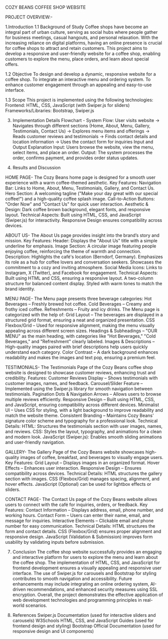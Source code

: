 COZY BEANS COFFEE SHOP WEBSITE

PROJECT OVERVIEW:- 

1.Introduction
1.1 Background of Study
Coffee shops have become an integral part of urban culture, serving as social hubs where people gather for business meetings, casual hangouts, and personal relaxation. With the increasing reliance on digital platforms, having an online presence is crucial for coffee shops to attract and retain customers. This project aims to develop a responsive and user-friendly website for a coffee shop, enabling customers to explore the menu, place orders, and learn about special offers.

1.2 Objective
To design and develop a dynamic, responsive website for a coffee shop.
To integrate an interactive menu and ordering system.
To enhance customer engagement through an appealing and easy-to-use interface.

1.3 Scope
This project is implemented using the following technologies:
Frontend: HTML, CSS, JavaScript (with Swiper.js for sliders)
Frameworks/Libraries: Bootstrap, Swiper.js

3. Implementation Details
Flowchart - System Flow:
User visits website →
Navigates through different sections (Home, About, Menu, Gallery, Testimonials, Contact Us) →
Explores menu items and offerings →
Reads customer reviews and testimonials →
Finds contact details and location information →
Uses the contact form for inquiries
Input and Output Explanation
Input: Users browse the website, view the menu, select items, and place an order.
Output: The system processes the order, confirms payment, and provides order status updates.

5. Results and Discussion
   
HOME PAGE-
The Cozy Beans home page is designed for a smooth user experience with a warm coffee-themed aesthetic.
Key Features:
Navigation Bar: Links to Home, About, Menu, Testimonials, Gallery, and Contact Us.
Hero Section: A welcoming tagline ("Make your day great with our special coffee!") and a high-quality coffee splash image.
Call-to-Action Buttons: "Order Now" and "Contact Us" for quick user interaction.
Aesthetic & Design: Dark coffee brown background, elegant fonts, and responsive layout.
Technical Aspects:
Built using HTML, CSS, and JavaScript (Swiper.js) for interactivity.
Responsive Design ensures compatibility across devices.

ABOUT US-
The About Us page provides insight into the brand’s story and mission.
Key Features:
Header: Displays the "About Us" title with a simple underline for emphasis.
Image Section: A circular image featuring people enjoying coffee, reinforcing the theme of warmth and connection.
Description:
Highlights the café's location (Berndorf, Germany).
Emphasizes its role as a hub for coffee lovers and conversation seekers.
Showcases the commitment to a cozy and inviting atmosphere.
Social Media Icons: Links to Instagram, X (Twitter), and Facebook for engagement.
Technical Aspects:
Built using HTML and CSS, ensuring a responsive layout.
A two-column structure for balanced content display.
Styled with warm tones to match the brand identity.

MENU PAGE-
The Menu page presents three beverage categories:
Hot Beverages – Freshly brewed hot coffee.
Cold Beverages – Creamy and frothy iced coffee.
Refreshments – Fruity and icy drinks.
The Menu page is categorized with the help of:
Grid Layout – The beverages are displayed in a structured grid format, ensuring a neat and organized presentation.
CSS Flexbox/Grid – Used for responsive alignment, making the menu visually appealing across different screen sizes.
Headings & Subheadings – "OUR MENU" as the main heading, with categories like "Hot Beverages," "Cold Beverages," and "Refreshment" clearly labeled.
Images & Descriptions – High-quality images paired with brief descriptions help users quickly understand each category.
Color Contrast – A dark background enhances readability and makes the images and text pop, ensuring a premium feel.

TESTIMONIALS-
The Testimonials Page of the Cozy Beans coffee shop website is designed to showcase customer reviews, enhancing trust and credibility.
Features:
Customer Reviews Display – Shows testimonials with customer images, names, and feedback.
Carousel/Slider Feature – Implemented using the Swiper.js library for smooth navigation between testimonials.
Pagination Dots & Navigation Arrows – Allows users to browse multiple reviews efficiently.
Responsive Design – Built using HTML, CSS, and JavaScript, ensuring compatibility across different devices.
Minimalist UI – Uses CSS for styling, with a light background to improve readability and match the website theme.
Consistent Branding – Maintains Cozy Beans' signature color scheme and typography for a professional look.
Technical Details:
HTML: Structures the testimonials section with user images, names, and reviews.
CSS: Styles the layout, typography, and animations for a clean and modern look.
JavaScript (Swiper.js): Enables smooth sliding animations and user-friendly navigation.

GALLERY-
The Gallery Page of the Cozy Beans website showcases high-quality images of coffee, breakfast, and beverages to visually engage users.
Key Features:
Grid Layout – Displays images in an organized format.
Hover Effects – Enhances user interaction.
Responsive Design – Ensures compatibility across devices.
Technical Details:
HTML structures the gallery section with images.
CSS (Flexbox/Grid) manages spacing, alignment, and hover effects.
JavaScript (Optional) can be used for lightbox effects or sliders.

CONTACT PAGE-
The Contact Us page of the Cozy Beans website allows users to connect with the café for inquiries, orders, or feedback.
Key Features:
Contact Information – Displays address, email, phone number, and working hours.
Contact Form – Users can enter their name, email, and message for inquiries.
Interactive Elements – Clickable email and phone number for easy communication.
Technical Details:
HTML structures the form and contact details.
CSS (Flexbox/Grid) ensures proper alignment and responsive design.
JavaScript (Validation & Submission) improves form usability by validating inputs before submission.

7. Conclusion
The coffee shop website successfully provides an engaging and interactive platform for users to explore the menu and learn about the coffee shop. The implementation of HTML, CSS, and JavaScript for frontend development ensures a visually appealing and responsive user interface. The use of Swiper.js for carousels and Bootstrap for styling contributes to smooth navigation and accessibility. Future enhancements may include integrating an online ordering system, AI-driven recommendations, and enhanced security measures using SSL encryption. Overall, the project demonstrates the effective application of web development technologies and programming principles in real-world scenarios.

9. References
Swiper.js Documentation (used for interactive sliders and carousels)
W3Schools HTML, CSS, and JavaScript Guides (used for frontend design and styling)
Bootstrap Official Documentation (used for responsive design and UI components)
